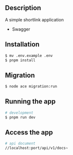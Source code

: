 ## Description

A simple shortlink application
* Swagger

## Installation

```bash
$ mv .env.example .env
$ pnpm install
```
## Migration

```bash
$ node ace migration:run
```
## Running the app

```bash
# development
$ pnpm run dev
```
## Access the app
```bash
# api document
//localhost:port/api/v1/docs~
```
